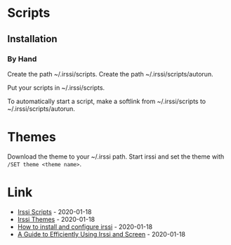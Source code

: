 # Scripts

## Installation

### By Hand

Create the path ~/.irssi/scripts.
Create the path ~/.irssi/scripts/autorun.

Put your scripts in ~/.irssi/scripts.

To automatically start a script, make a softlink from ~/.irssi/scripts to ~/.irssi/scripts/autorun.

# Themes

Download the theme to your ~/.irssi path.
Start irssi and set the theme with `/SET theme <theme name>`.

# Link

* [Irssi Scripts](https://scripts.irssi.org/) - 2020-01-18
* [Irssi Themes](https://irssi-import.github.io/themes/) - 2020-01-18
* [How to install and configure irssi](https://notblog.org/install-and-configure-irssi/) - 2020-01-18
* [A Guide to Efficiently Using Irssi and Screen](https://quadpoint.org/articles/irssi/) - 2020-01-18
